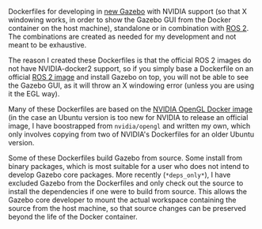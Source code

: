 Dockerfiles for developing in [new Gazebo](https://gazebosim.org) with NVIDIA support (so that X windowing works, in order to show the Gazebo GUI from the Docker container on the host machine), standalone or in combination with [ROS 2](https://ros.org/). The combinations are created as needed for my development and not meant to be exhaustive.

The reason I created these Dockerfiles is that the official ROS 2 images do not have NVIDIA-docker2 support, so if you simply base a Dockerfile on an official [ROS 2 image](https://hub.docker.com/r/osrf/ros2/) and install Gazebo on top, you will not be able to see the Gazebo GUI, as it will throw an X windowing error (unless you are using it the EGL way).

Many of these Dockerfiles are based on the [NVIDIA OpenGL Docker image](https://hub.docker.com/r/nvidia/opengl) (in the case an Ubuntu version is too new for NVIDIA to release an official image, I have boostrapped from `nvidia/opengl` and written my own, which only involves copying from two of NVIDIA's Dockerfiles for an older Ubuntu version.

Some of these Dockerfiles build Gazebo from source. Some install from binary packages, which is most suitable for a user who does not intend to develop Gazebo core packages. More recently (`*deps_only*`), I have excluded Gazebo from the Dockerfiles and only check out the source to install the dependencies if one were to build from source. This allows the Gazebo core developer to mount the actual workspace containing the source from the host machine, so that source changes can be preserved beyond the life of the Docker container.
